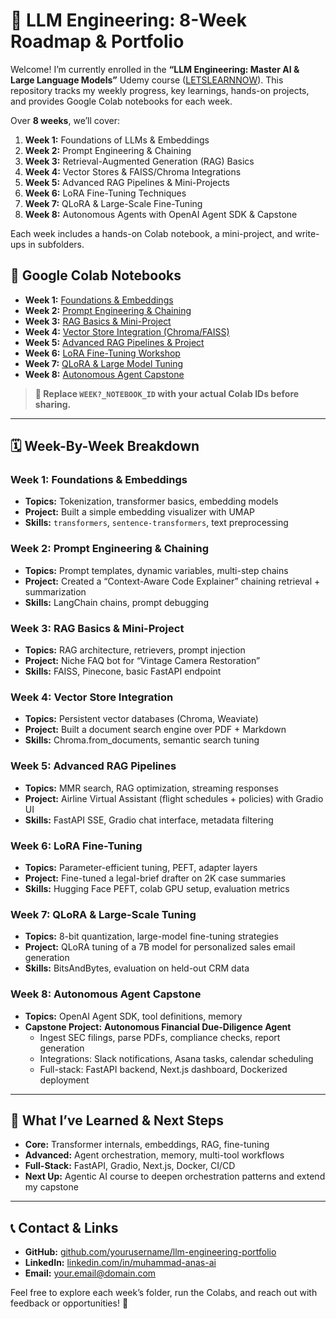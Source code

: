 # 🚀 LLM Engineering: 8-Week Roadmap & Portfolio

Welcome! I’m currently enrolled in the **“LLM Engineering: Master AI & Large Language Models”** Udemy course ([LETSLEARNNOW](https://www.udemy.com/course/llm-engineering-master-ai-and-large-language-models/?couponCode=LETSLEARNNOW)). This repository tracks my weekly progress, key learnings, hands-on projects, and provides Google Colab notebooks for each week.

Over **8 weeks**, we’ll cover:

1. **Week 1:** Foundations of LLMs & Embeddings  
2. **Week 2:** Prompt Engineering & Chaining  
3. **Week 3:** Retrieval-Augmented Generation (RAG) Basics  
4. **Week 4:** Vector Stores & FAISS/Chroma Integrations  
5. **Week 5:** Advanced RAG Pipelines & Mini-Projects  
6. **Week 6:** LoRA Fine-Tuning Techniques  
7. **Week 7:** QLoRA & Large-Scale Fine-Tuning  
8. **Week 8:** Autonomous Agents with OpenAI Agent SDK & Capstone

Each week includes a hands-on Colab notebook, a mini-project, and write-ups in subfolders.


## 🔗 Google Colab Notebooks

- **Week 1:** [Foundations & Embeddings](https://colab.research.google.com/drive/WEEK1_NOTEBOOK_ID)  
- **Week 2:** [Prompt Engineering & Chaining](https://colab.research.google.com/drive/WEEK2_NOTEBOOK_ID)  
- **Week 3:** [RAG Basics & Mini-Project](https://colab.research.google.com/drive/WEEK3_NOTEBOOK_ID)  
- **Week 4:** [Vector Store Integration (Chroma/FAISS)](https://colab.research.google.com/drive/WEEK4_NOTEBOOK_ID)  
- **Week 5:** [Advanced RAG Pipelines & Project](https://colab.research.google.com/drive/WEEK5_NOTEBOOK_ID)  
- **Week 6:** [LoRA Fine-Tuning Workshop](https://colab.research.google.com/drive/WEEK6_NOTEBOOK_ID)  
- **Week 7:** [QLoRA & Large Model Tuning](https://colab.research.google.com/drive/WEEK7_NOTEBOOK_ID)  
- **Week 8:** [Autonomous Agent Capstone](https://colab.research.google.com/drive/WEEK8_NOTEBOOK_ID)  

> **📌 Replace `WEEK?_NOTEBOOK_ID` with your actual Colab IDs before sharing.**

---

## 🗓 Week-By-Week Breakdown

### Week 1: Foundations & Embeddings
- **Topics:** Tokenization, transformer basics, embedding models  
- **Project:** Built a simple embedding visualizer with UMAP  
- **Skills:** `transformers`, `sentence-transformers`, text preprocessing

### Week 2: Prompt Engineering & Chaining
- **Topics:** Prompt templates, dynamic variables, multi-step chains  
- **Project:** Created a “Context-Aware Code Explainer” chaining retrieval + summarization  
- **Skills:** LangChain chains, prompt debugging

### Week 3: RAG Basics & Mini-Project
- **Topics:** RAG architecture, retrievers, prompt injection  
- **Project:** Niche FAQ bot for “Vintage Camera Restoration”  
- **Skills:** FAISS, Pinecone, basic FastAPI endpoint

### Week 4: Vector Store Integration
- **Topics:** Persistent vector databases (Chroma, Weaviate)  
- **Project:** Built a document search engine over PDF + Markdown  
- **Skills:** Chroma.from_documents, semantic search tuning

### Week 5: Advanced RAG Pipelines
- **Topics:** MMR search, RAG optimization, streaming responses  
- **Project:** Airline Virtual Assistant (flight schedules + policies) with Gradio UI  
- **Skills:** FastAPI SSE, Gradio chat interface, metadata filtering

### Week 6: LoRA Fine-Tuning
- **Topics:** Parameter-efficient tuning, PEFT, adapter layers  
- **Project:** Fine-tuned a legal-brief drafter on 2K case summaries  
- **Skills:** Hugging Face PEFT, colab GPU setup, evaluation metrics

### Week 7: QLoRA & Large-Scale Tuning
- **Topics:** 8-bit quantization, large-model fine-tuning strategies  
- **Project:** QLoRA tuning of a 7B model for personalized sales email generation  
- **Skills:** BitsAndBytes, evaluation on held-out CRM data

### Week 8: Autonomous Agent Capstone
- **Topics:** OpenAI Agent SDK, tool definitions, memory  
- **Capstone Project:** **Autonomous Financial Due-Diligence Agent**  
  - Ingest SEC filings, parse PDFs, compliance checks, report generation  
  - Integrations: Slack notifications, Asana tasks, calendar scheduling  
  - Full-stack: FastAPI backend, Next.js dashboard, Dockerized deployment

---

## 🎯 What I’ve Learned & Next Steps

- **Core:** Transformer internals, embeddings, RAG, fine-tuning  
- **Advanced:** Agent orchestration, memory, multi-tool workflows  
- **Full-Stack:** FastAPI, Gradio, Next.js, Docker, CI/CD  
- **Next Up:** Agentic AI course to deepen orchestration patterns and extend my capstone

---

## 📞 Contact & Links

- **GitHub:** [github.com/yourusername/llm-engineering-portfolio](https://github.com/yourusername/llm-engineering-portfolio)  
- **LinkedIn:** [linkedin.com/in/muhammad-anas-ai](https://www.linkedin.com/in/muhammad-anas-ai-ai)  
- **Email:** your.email@domain.com  

Feel free to explore each week’s folder, run the Colabs, and reach out with feedback or opportunities! 🚀  
